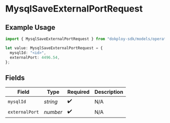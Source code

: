 # MysqlSaveExternalPortRequest

## Example Usage

```typescript
import { MysqlSaveExternalPortRequest } from "dokploy-sdk/models/operations";

let value: MysqlSaveExternalPortRequest = {
  mysqlId: "<id>",
  externalPort: 4496.54,
};
```

## Fields

| Field              | Type               | Required           | Description        |
| ------------------ | ------------------ | ------------------ | ------------------ |
| `mysqlId`          | *string*           | :heavy_check_mark: | N/A                |
| `externalPort`     | *number*           | :heavy_check_mark: | N/A                |